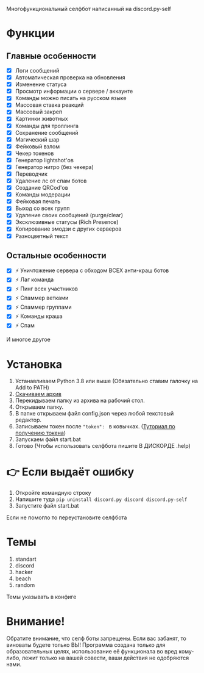 Многофункциональный селфбот написанный на discord.py-self

# Функции
## Главные особенности
- [x] Логи сообщений
- [x] Автоматическая проверка на обновления
- [x] Изменение статуса
- [x] Просмотр информации о сервере / аккаунте
- [x] Команды можно писать на русском языке
- [x] Массовая ставка реакций
- [x] Массовый закреп
- [x] Картинки животных
- [x] Команды для троллинга
- [x] Сохранение сообщений
- [x] Магический шар
- [x] Фейковый взлом
- [x] Чекер токенов
- [x] Генератор lightshot'ов
- [x] Генератор нитро (без чекера)
- [x] Переводчик
- [x] Удаление лс от спам ботов
- [x] Создание QRCod'ов
- [x] Команды модерации
- [x] Фейковая печать
- [x] Выход со всех групп
- [x] Удаление своих сообщений (purge/clear)
- [x] Эксклюзивные статусы (Rich Presence)
- [x] Копирование эмодзи с других серверов
- [x] Разноцветный текст

## Остальные особенности
- [x] ⚡ Уничтожение сервера с обходом ВСЕХ анти-краш ботов
- [x] ⚡ Лаг команда
- [x] ⚡ Пинг всех участников
- [x] ⚡ Спаммер ветками
- [x] ⚡ Спаммер группами
- [x] ⚡ Команды краша
- [x] ⚡ Спам

И многое другое

# Установка
1. Устанавливаем Python 3.8 или выше (Обязательно ставим галочку на Add to PATH)
2. [Скачиваем архив]([https://github.com/PuroSlavKing/Discord-Selfbot])
3. Перекидываем папку из архива на рабочий стол.
4. Открываем папку.
5. В папке открываем файл config.json через любой текстовый редактор.
6. Записываем токен после `"token": ` в ковычках. ([Туториал по получению токена](https://youtu.be/9eE39IGQNcs))
7. Запускаем файл start.bat
8. Готово (Чтобы использовать селфбота пишите В ДИСКОРДЕ .help)

# 👉 Если выдаёт ошибку
1. Откройте командную строку
2. Напишите туда `pip uninstall discord.py discord discord.py-self`
3. Запустите файл start.bat

Если не помогло то переустановите селфбота

# Темы
1. standart
2. discord
3. hacker
4. beach
4. random

Темы указывать в конфиге


# Внимание!
Обратите внимание, что селф боты запрещены. 
Если вас забанят, то виноваты будете только ВЫ!
Программа создана только для образовательных целях, использование её функционала во вред кому-либо, лежит только на вашей совести, ваши действия не одобряются нами.

